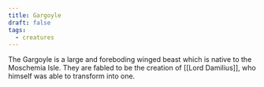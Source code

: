 ```yaml
---
title: Gargoyle
draft: false
tags:
  - creatures
---
```

 The Gargoyle is a large and foreboding winged beast which is native to the Moschemia Isle. They are fabled to be the creation of [[Lord Damilius]], who himself was able to transform into one. 